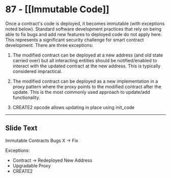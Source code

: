 # 87 - [[Immutable Code]]

Once a contract's code is deployed, it becomes immutable (with exceptions noted below). Standard software development practices that rely on being able to fix bugs and add new features to deployed code do not apply here. This represents a significant security challenge for smart contract development. There are three exceptions:

1.  The modified contract can be deployed at a new address (and old state carried over) but all interacting entities should be notified/enabled to interact with the updated contract at the new address. This is typically considered impractical.
    
2.  The modified contract can be deployed as a new implementation in a proxy pattern where the proxy points to the modified contract after the update. This is the most commonly used approach to update/add functionality.
    
3.  CREATE2 opcode allows updating in place using init_code

---
## Slide Text
Immutable Contracts
Bugs X ->  Fix

Exceptions:
- Contract -> Redeployed New Address
- Upgradable Proxy
- CREATE2

 

